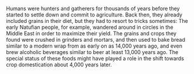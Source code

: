---
---
Humans were hunters and gatherers for thousands of years before they started to settle down and commit to agriculture. Back then, they already included grains in their diet, but they had to resort to tricks sometimes: The early Natufian people, for example, wandered around in circles in the Middle East in order to maximize their yield. The grains and crops they found were crushed in grinders and mortars, and then used to bake bread similar to a modern wrap from as early on as 14,000 years ago, and even brew alcoholic beverages similar to beer at least 13,000 years ago. The special status of these foods might have played a role in the shift towards crop domestication about 4,000 years later.